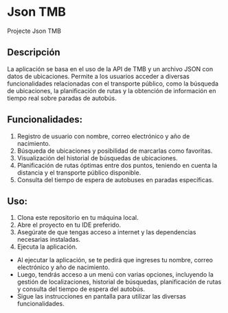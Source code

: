 # Json TMB
Projecte Json TMB

## Descripción
La aplicación se basa en el uso de la API de TMB y un archivo JSON con datos de ubicaciones. Permite a los usuarios acceder a diversas funcionalidades relacionadas con el transporte público, como la búsqueda de ubicaciones, la planificación de rutas y la obtención de información en tiempo real sobre paradas de autobús.

## Funcionalidades:
1. Registro de usuario con nombre, correo electrónico y año de nacimiento.
2. Búsqueda de ubicaciones y posibilidad de marcarlas como favoritas.
3. Visualización del historial de búsquedas de ubicaciones.
4. Planificación de rutas óptimas entre dos puntos, teniendo en cuenta la distancia y el transporte público disponible.
5. Consulta del tiempo de espera de autobuses en paradas específicas.

## Uso:
1. Clona este repositorio en tu máquina local.
2. Abre el proyecto en tu IDE preferido.
3. Asegúrate de que tengas acceso a internet y las dependencias necesarias instaladas.
4. Ejecuta la aplicación.

- Al ejecutar la aplicación, se te pedirá que ingreses tu nombre, correo electrónico y año de nacimiento.
- Luego, tendrás acceso a un menú con varias opciones, incluyendo la gestión de localizaciones, historial de búsquedas, planificación de rutas y consulta del tiempo de espera del autobús.
- Sigue las instrucciones en pantalla para utilizar las diversas funcionalidades.
